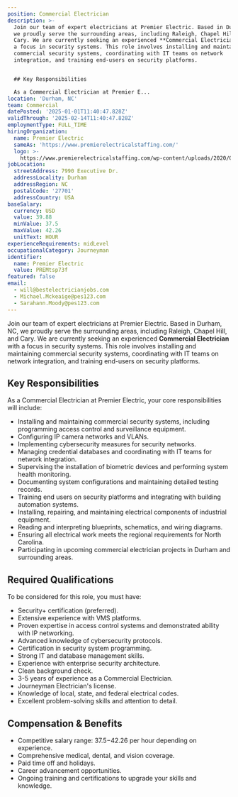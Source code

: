 ```yaml
---
position: Commercial Electrician
description: >-
  Join our team of expert electricians at Premier Electric. Based in Durham, NC,
  we proudly serve the surrounding areas, including Raleigh, Chapel Hill, and
  Cary. We are currently seeking an experienced **Commercial Electrician** with
  a focus in security systems. This role involves installing and maintaining
  commercial security systems, coordinating with IT teams on network
  integration, and training end-users on security platforms. 


  ## Key Responsibilities

  As a Commercial Electrician at Premier E...
location: 'Durham, NC'
team: Commercial
datePosted: '2025-01-01T11:40:47.828Z'
validThrough: '2025-02-14T11:40:47.828Z'
employmentType: FULL_TIME
hiringOrganization:
  name: Premier Electric
  sameAs: 'https://www.premierelectricalstaffing.com/'
  logo: >-
    https://www.premierelectricalstaffing.com/wp-content/uploads/2020/05/Premier-Electrical-Staffing-logo.png
jobLocation:
  streetAddress: 7990 Executive Dr.
  addressLocality: Durham
  addressRegion: NC
  postalCode: '27701'
  addressCountry: USA
baseSalary:
  currency: USD
  value: 39.88
  minValue: 37.5
  maxValue: 42.26
  unitText: HOUR
experienceRequirements: midLevel
occupationalCategory: Journeyman
identifier:
  name: Premier Electric
  value: PREMtsp73f
featured: false
email:
  - will@bestelectricianjobs.com
  - Michael.Mckeaige@pes123.com
  - Sarahann.Moody@pes123.com
---
```




Join our team of expert electricians at Premier Electric. Based in Durham, NC, we proudly serve the surrounding areas, including Raleigh, Chapel Hill, and Cary. We are currently seeking an experienced **Commercial Electrician** with a focus in security systems. This role involves installing and maintaining commercial security systems, coordinating with IT teams on network integration, and training end-users on security platforms. 

## Key Responsibilities
As a Commercial Electrician at Premier Electric, your core responsibilities will include:
- Installing and maintaining commercial security systems, including programming access control and surveillance equipment.
- Configuring IP camera networks and VLANs.
- Implementing cybersecurity measures for security networks.
- Managing credential databases and coordinating with IT teams for network integration.
- Supervising the installation of biometric devices and performing system health monitoring.
- Documenting system configurations and maintaining detailed testing records.
- Training end users on security platforms and integrating with building automation systems.
- Installing, repairing, and maintaining electrical components of industrial equipment.
- Reading and interpreting blueprints, schematics, and wiring diagrams.
- Ensuring all electrical work meets the regional requirements for North Carolina.
- Participating in upcoming commercial electrician projects in Durham and surrounding areas.

## Required Qualifications
To be considered for this role, you must have:
- Security+ certification (preferred).
- Extensive experience with VMS platforms.
- Proven expertise in access control systems and demonstrated ability with IP networking.
- Advanced knowledge of cybersecurity protocols.
- Certification in security system programming.
- Strong IT and database management skills.
- Experience with enterprise security architecture.
- Clean background check.
- 3-5 years of experience as a Commercial Electrician.
- Journeyman Electrician's license.
- Knowledge of local, state, and federal electrical codes.
- Excellent problem-solving skills and attention to detail.

## Compensation & Benefits
- Competitive salary range: $37.5-$42.26 per hour depending on experience.
- Comprehensive medical, dental, and vision coverage.
- Paid time off and holidays.
- Career advancement opportunities.
- Ongoing training and certifications to upgrade your skills and knowledge.